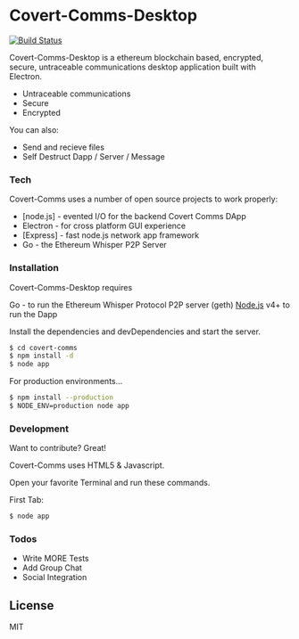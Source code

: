 # Covert-Comms-Desktop

[![Build Status](https://travis-ci.org/joemccann/dillinger.svg?branch=master)](https://travis-ci.org/joemccann/dillinger)

Covert-Comms-Desktop is a ethereum blockchain based, encrypted, secure, untraceable communications desktop application built with Electron.

  - Untraceable communications
  - Secure
  - Encrypted 


You can also:
  - Send and recieve files 
  - Self Destruct Dapp / Server / Message 



### Tech

Covert-Comms uses a number of open source projects to work properly:

* [node.js] - evented I/O for the backend Covert Comms DApp
* Electron - for cross platform GUI experience 
* [Express] - fast node.js network app framework
* Go - the Ethereum Whisper P2P Server

### Installation

Covert-Comms-Desktop requires 

Go - to run the Ethereum Whisper Protocol P2P server (geth)
[Node.js](https://nodejs.org/) v4+ to run the Dapp

Install the dependencies and devDependencies and start the server.

```sh
$ cd covert-comms
$ npm install -d
$ node app
```

For production environments...

```sh
$ npm install --production
$ NODE_ENV=production node app
```
### Development

Want to contribute? Great!

Covert-Comms uses HTML5 & Javascript.

Open your favorite Terminal and run these commands.

First Tab:
```sh
$ node app
```


### Todos

 - Write MORE Tests
 - Add Group Chat
 - Social Integration 

License
----

MIT
